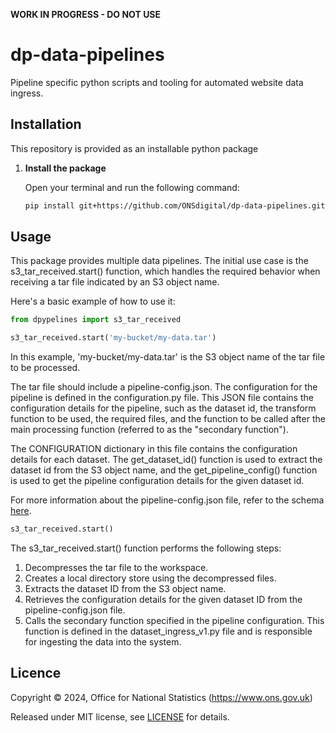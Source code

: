 **WORK IN PROGRESS - DO NOT USE**

# dp-data-pipelines

Pipeline specific python scripts and tooling for automated website data ingress.

## Installation
This repository is provided as an installable python package

1. **Install the package**

    Open your terminal and run the following command:

    ```bash
    pip install git+https://github.com/ONSdigital/dp-data-pipelines.git
    ```

## Usage
This package provides multiple data pipelines. The initial use case is the s3_tar_received.start() function, which handles the required behavior when receiving a tar file indicated by an S3 object name.

Here's a basic example of how to use it:

```python
from dpypelines import s3_tar_received

s3_tar_received.start('my-bucket/my-data.tar')
```
In this example, 'my-bucket/my-data.tar' is the S3 object name of the tar file to be processed.

The tar file should include a pipeline-config.json. The configuration for the pipeline is defined in the configuration.py file. This JSON file contains the configuration details for the pipeline, such as the dataset id, the transform function to be used, the required files, and the function to be called after the main processing function (referred to as the "secondary function").

The CONFIGURATION dictionary in this file contains the configuration details for each dataset. The get_dataset_id() function is used to extract the dataset id from the S3 object name, and the get_pipeline_config() function is used to get the pipeline configuration details for the given dataset id.

For more information about the pipeline-config.json file, refer to the schema [here](dpypelines/schemas/dataset-ingress/config/v1.json).

```python
s3_tar_received.start()
```
The s3_tar_received.start() function performs the following steps:

1. Decompresses the tar file to the workspace.
2. Creates a local directory store using the decompressed files.
3. Extracts the dataset ID from the S3 object name.
4. Retrieves the configuration details for the given dataset ID from the pipeline-config.json file.
5. Calls the secondary function specified in the pipeline configuration. This function is defined in the dataset_ingress_v1.py file and is responsible for ingesting the data into the system.

Licence
-------

Copyright ©‎ 2024, Office for National Statistics (https://www.ons.gov.uk)

Released under MIT license, see [LICENSE](LICENSE) for details.